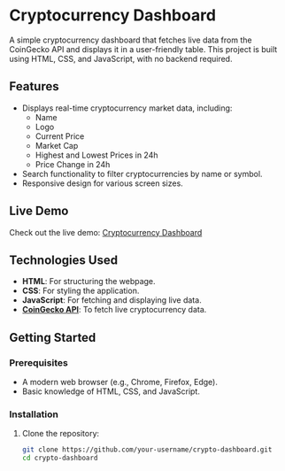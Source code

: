 # Cryptocurrency Dashboard

A simple cryptocurrency dashboard that fetches live data from the CoinGecko API and displays it in a user-friendly table. This project is built using HTML, CSS, and JavaScript, with no backend required.

## Features

- Displays real-time cryptocurrency market data, including:
  - Name
  - Logo
  - Current Price
  - Market Cap
  - Highest and Lowest Prices in 24h
  - Price Change in 24h
- Search functionality to filter cryptocurrencies by name or symbol.
- Responsive design for various screen sizes.

## Live Demo

Check out the live demo: [Cryptocurrency Dashboard](https://crypto-dashboard-website.vercel.app)

## Technologies Used

- **HTML**: For structuring the webpage.
- **CSS**: For styling the application.
- **JavaScript**: For fetching and displaying live data.
- **[CoinGecko API](https://www.coingecko.com/en/api)**: To fetch live cryptocurrency data.

## Getting Started

### Prerequisites

- A modern web browser (e.g., Chrome, Firefox, Edge).
- Basic knowledge of HTML, CSS, and JavaScript.

### Installation

1. Clone the repository:
   ```bash
   git clone https://github.com/your-username/crypto-dashboard.git
   cd crypto-dashboard
